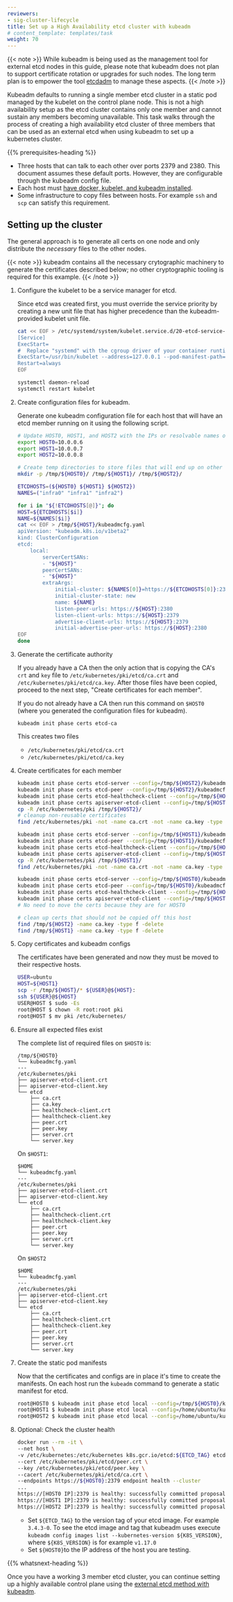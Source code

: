 ```yaml
---
reviewers:
- sig-cluster-lifecycle
title: Set up a High Availability etcd cluster with kubeadm
# content_template: templates/task
weight: 70
---
```


<!-- overview -->

{{< note >}}
While kubeadm is being used as the management tool for external etcd nodes
in this guide, please note that kubeadm does not plan to support certificate rotation
or upgrades for such nodes. The long term plan is to empower the tool
[etcdadm](https://github.com/kubernetes-sigs/etcdadm) to manage these
aspects.
{{< /note >}}

Kubeadm defaults to running a single member etcd cluster in a static pod managed
by the kubelet on the control plane node. This is not a high availability setup
as the etcd cluster contains only one member and cannot sustain any members
becoming unavailable. This task walks through the process of creating a high
availability etcd cluster of three members that can be used as an external etcd
when using kubeadm to set up a kubernetes cluster.



{{% prerequisites-heading %}}


* Three hosts that can talk to each other over ports 2379 and 2380. This
  document assumes these default ports. However, they are configurable through
  the kubeadm config file.
* Each host must [have docker, kubelet, and kubeadm installed][toolbox].
* Some infrastructure to copy files between hosts. For example `ssh` and `scp`
  can satisfy this requirement.

[toolbox]: /docs/setup/production-environment/tools/kubeadm/install-kubeadm/



<!-- steps -->

## Setting up the cluster

The general approach is to generate all certs on one node and only distribute
the *necessary* files to the other nodes.

{{< note >}}
kubeadm contains all the necessary crytographic machinery to generate
the certificates described below; no other cryptographic tooling is required for
this example.
{{< /note >}}


1. Configure the kubelet to be a service manager for etcd.

    Since etcd was created first, you must override the service priority by creating a new unit file
    that has higher precedence than the kubeadm-provided kubelet unit file.

    ```sh
    cat << EOF > /etc/systemd/system/kubelet.service.d/20-etcd-service-manager.conf
    [Service]
    ExecStart=
    #  Replace "systemd" with the cgroup driver of your container runtime. The default value in the kubelet is "cgroupfs".
    ExecStart=/usr/bin/kubelet --address=127.0.0.1 --pod-manifest-path=/etc/kubernetes/manifests --cgroup-driver=systemd
    Restart=always
    EOF

    systemctl daemon-reload
    systemctl restart kubelet
    ```

1. Create configuration files for kubeadm.

    Generate one kubeadm configuration file for each host that will have an etcd
    member running on it using the following script.

    ```sh
    # Update HOST0, HOST1, and HOST2 with the IPs or resolvable names of your hosts
    export HOST0=10.0.0.6
    export HOST1=10.0.0.7
    export HOST2=10.0.0.8

    # Create temp directories to store files that will end up on other hosts.
    mkdir -p /tmp/${HOST0}/ /tmp/${HOST1}/ /tmp/${HOST2}/

    ETCDHOSTS=(${HOST0} ${HOST1} ${HOST2})
    NAMES=("infra0" "infra1" "infra2")

    for i in "${!ETCDHOSTS[@]}"; do
    HOST=${ETCDHOSTS[$i]}
    NAME=${NAMES[$i]}
    cat << EOF > /tmp/${HOST}/kubeadmcfg.yaml
    apiVersion: "kubeadm.k8s.io/v1beta2"
    kind: ClusterConfiguration
    etcd:
        local:
            serverCertSANs:
            - "${HOST}"
            peerCertSANs:
            - "${HOST}"
            extraArgs:
                initial-cluster: ${NAMES[0]}=https://${ETCDHOSTS[0]}:2380,${NAMES[1]}=https://${ETCDHOSTS[1]}:2380,${NAMES[2]}=https://${ETCDHOSTS[2]}:2380
                initial-cluster-state: new
                name: ${NAME}
                listen-peer-urls: https://${HOST}:2380
                listen-client-urls: https://${HOST}:2379
                advertise-client-urls: https://${HOST}:2379
                initial-advertise-peer-urls: https://${HOST}:2380
    EOF
    done
    ```

1. Generate the certificate authority

    If you already have a CA then the only action that is copying the CA's `crt` and
    `key` file to `/etc/kubernetes/pki/etcd/ca.crt` and
    `/etc/kubernetes/pki/etcd/ca.key`. After those files have been copied,
    proceed to the next step, "Create certificates for each member".

    If you do not already have a CA then run this command on `$HOST0` (where you
    generated the configuration files for kubeadm).

    ```
    kubeadm init phase certs etcd-ca
    ```

    This creates two files

    - `/etc/kubernetes/pki/etcd/ca.crt`
    - `/etc/kubernetes/pki/etcd/ca.key`

1. Create certificates for each member

    ```sh
    kubeadm init phase certs etcd-server --config=/tmp/${HOST2}/kubeadmcfg.yaml
    kubeadm init phase certs etcd-peer --config=/tmp/${HOST2}/kubeadmcfg.yaml
    kubeadm init phase certs etcd-healthcheck-client --config=/tmp/${HOST2}/kubeadmcfg.yaml
    kubeadm init phase certs apiserver-etcd-client --config=/tmp/${HOST2}/kubeadmcfg.yaml
    cp -R /etc/kubernetes/pki /tmp/${HOST2}/
    # cleanup non-reusable certificates
    find /etc/kubernetes/pki -not -name ca.crt -not -name ca.key -type f -delete

    kubeadm init phase certs etcd-server --config=/tmp/${HOST1}/kubeadmcfg.yaml
    kubeadm init phase certs etcd-peer --config=/tmp/${HOST1}/kubeadmcfg.yaml
    kubeadm init phase certs etcd-healthcheck-client --config=/tmp/${HOST1}/kubeadmcfg.yaml
    kubeadm init phase certs apiserver-etcd-client --config=/tmp/${HOST1}/kubeadmcfg.yaml
    cp -R /etc/kubernetes/pki /tmp/${HOST1}/
    find /etc/kubernetes/pki -not -name ca.crt -not -name ca.key -type f -delete

    kubeadm init phase certs etcd-server --config=/tmp/${HOST0}/kubeadmcfg.yaml
    kubeadm init phase certs etcd-peer --config=/tmp/${HOST0}/kubeadmcfg.yaml
    kubeadm init phase certs etcd-healthcheck-client --config=/tmp/${HOST0}/kubeadmcfg.yaml
    kubeadm init phase certs apiserver-etcd-client --config=/tmp/${HOST0}/kubeadmcfg.yaml
    # No need to move the certs because they are for HOST0

    # clean up certs that should not be copied off this host
    find /tmp/${HOST2} -name ca.key -type f -delete
    find /tmp/${HOST1} -name ca.key -type f -delete
    ```

1. Copy certificates and kubeadm configs

    The certificates have been generated and now they must be moved to their
    respective hosts.

     ```sh
     USER=ubuntu
     HOST=${HOST1}
     scp -r /tmp/${HOST}/* ${USER}@${HOST}:
     ssh ${USER}@${HOST}
     USER@HOST $ sudo -Es
     root@HOST $ chown -R root:root pki
     root@HOST $ mv pki /etc/kubernetes/
     ```

1. Ensure all expected files exist

    The complete list of required files on `$HOST0` is:

    ```
    /tmp/${HOST0}
    └── kubeadmcfg.yaml
    ---
    /etc/kubernetes/pki
    ├── apiserver-etcd-client.crt
    ├── apiserver-etcd-client.key
    └── etcd
        ├── ca.crt
        ├── ca.key
        ├── healthcheck-client.crt
        ├── healthcheck-client.key
        ├── peer.crt
        ├── peer.key
        ├── server.crt
        └── server.key
    ```

    On `$HOST1`:

    ```
    $HOME
    └── kubeadmcfg.yaml
    ---
    /etc/kubernetes/pki
    ├── apiserver-etcd-client.crt
    ├── apiserver-etcd-client.key
    └── etcd
        ├── ca.crt
        ├── healthcheck-client.crt
        ├── healthcheck-client.key
        ├── peer.crt
        ├── peer.key
        ├── server.crt
        └── server.key
    ```

    On `$HOST2`

    ```
    $HOME
    └── kubeadmcfg.yaml
    ---
    /etc/kubernetes/pki
    ├── apiserver-etcd-client.crt
    ├── apiserver-etcd-client.key
    └── etcd
        ├── ca.crt
        ├── healthcheck-client.crt
        ├── healthcheck-client.key
        ├── peer.crt
        ├── peer.key
        ├── server.crt
        └── server.key
    ```

1. Create the static pod manifests

    Now that the certificates and configs are in place it's time to create the
    manifests. On each host run the `kubeadm` command to generate a static manifest
    for etcd.

    ```sh
    root@HOST0 $ kubeadm init phase etcd local --config=/tmp/${HOST0}/kubeadmcfg.yaml
    root@HOST1 $ kubeadm init phase etcd local --config=/home/ubuntu/kubeadmcfg.yaml
    root@HOST2 $ kubeadm init phase etcd local --config=/home/ubuntu/kubeadmcfg.yaml
    ```

1. Optional: Check the cluster health

    ```sh
    docker run --rm -it \
    --net host \
    -v /etc/kubernetes:/etc/kubernetes k8s.gcr.io/etcd:${ETCD_TAG} etcdctl \
    --cert /etc/kubernetes/pki/etcd/peer.crt \
    --key /etc/kubernetes/pki/etcd/peer.key \
    --cacert /etc/kubernetes/pki/etcd/ca.crt \
    --endpoints https://${HOST0}:2379 endpoint health --cluster
    ...
    https://[HOST0 IP]:2379 is healthy: successfully committed proposal: took = 16.283339ms
    https://[HOST1 IP]:2379 is healthy: successfully committed proposal: took = 19.44402ms
    https://[HOST2 IP]:2379 is healthy: successfully committed proposal: took = 35.926451ms
    ```
    - Set `${ETCD_TAG}` to the version tag of your etcd image. For example `3.4.3-0`. To see the etcd image and tag that kubeadm uses execute `kubeadm config images list --kubernetes-version ${K8S_VERSION}`, where `${K8S_VERSION}` is for example `v1.17.0`
    - Set `${HOST0}`to the IP address of the host you are testing.



{{% whatsnext-heading %}}


Once you have a working 3 member etcd cluster, you can continue setting up a
highly available control plane using the [external etcd method with
kubeadm](/docs/setup/production-environment/tools/kubeadm/high-availability/).


